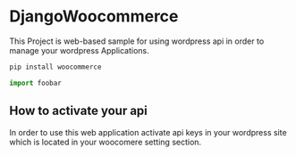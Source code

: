# DjangoWoocommerce

This Project is web-based sample for using wordpress api in order to manage your wordpress Applications.


```bash
pip install woocommerce 

```

```python
import foobar
```

## How to activate your api

In order to use this web application activate api keys in your wordpress site which is located in your woocomere setting section.
